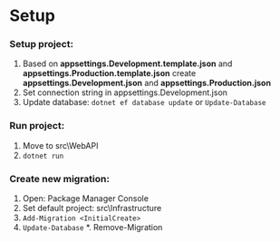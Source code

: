 # Setup

### Setup project:

1. Based on <b>appsettings.Development.template.json</b> and <b>appsettings.Production.template.json</b> create <b>appsettings.Development.json</b> and <b>appsettings.Production.json</b>
2. Set connection string in appsettings.Development.json
3. Update database: `dotnet ef database update` or  `Update-Database`

### Run project:

1. Move to src\WebAPI
2. `dotnet run`

### Create new migration:

1. Open: Package Manager Console
2. Set default project: src\Infrastructure
3. `Add-Migration <InitialCreate>`
4. `Update-Database`
   \*. Remove-Migration
